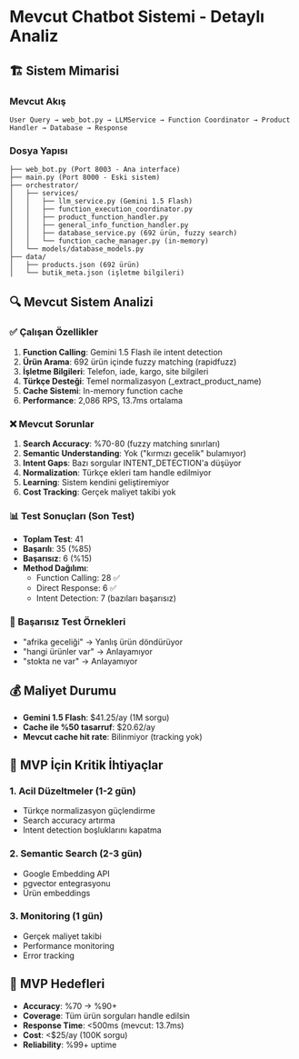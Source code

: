 # Mevcut Chatbot Sistemi - Detaylı Analiz

## 🏗️ Sistem Mimarisi

### Mevcut Akış
```
User Query → web_bot.py → LLMService → Function Coordinator → Product Handler → Database → Response
```

### Dosya Yapısı
```
├── web_bot.py (Port 8003 - Ana interface)
├── main.py (Port 8000 - Eski sistem)
├── orchestrator/
│   ├── services/
│   │   ├── llm_service.py (Gemini 1.5 Flash)
│   │   ├── function_execution_coordinator.py
│   │   ├── product_function_handler.py
│   │   ├── general_info_function_handler.py
│   │   ├── database_service.py (692 ürün, fuzzy search)
│   │   └── function_cache_manager.py (in-memory)
│   └── models/database_models.py
├── data/
│   ├── products.json (692 ürün)
│   └── butik_meta.json (işletme bilgileri)
```

## 🔍 Mevcut Sistem Analizi

### ✅ Çalışan Özellikler
1. **Function Calling**: Gemini 1.5 Flash ile intent detection
2. **Ürün Arama**: 692 ürün içinde fuzzy matching (rapidfuzz)
3. **İşletme Bilgileri**: Telefon, iade, kargo, site bilgileri
4. **Türkçe Desteği**: Temel normalizasyon (_extract_product_name)
5. **Cache Sistemi**: In-memory function cache
6. **Performance**: 2,086 RPS, 13.7ms ortalama

### ❌ Mevcut Sorunlar
1. **Search Accuracy**: %70-80 (fuzzy matching sınırları)
2. **Semantic Understanding**: Yok ("kırmızı gecelik" bulamıyor)
3. **Intent Gaps**: Bazı sorgular INTENT_DETECTION'a düşüyor
4. **Normalization**: Türkçe ekleri tam handle edilmiyor
5. **Learning**: Sistem kendini geliştiremiyor
6. **Cost Tracking**: Gerçek maliyet takibi yok

### 📊 Test Sonuçları (Son Test)
- **Toplam Test**: 41
- **Başarılı**: 35 (%85)
- **Başarısız**: 6 (%15)
- **Method Dağılımı**: 
  - Function Calling: 28 ✅
  - Direct Response: 6 ✅
  - Intent Detection: 7 (bazıları başarısız)

### 🔧 Başarısız Test Örnekleri
- "afrika geceliği" → Yanlış ürün döndürüyor
- "hangi ürünler var" → Anlayamıyor
- "stokta ne var" → Anlayamıyor

## 💰 Maliyet Durumu
- **Gemini 1.5 Flash**: $41.25/ay (1M sorgu)
- **Cache ile %50 tasarruf**: $20.62/ay
- **Mevcut cache hit rate**: Bilinmiyor (tracking yok)

## 🎯 MVP İçin Kritik İhtiyaçlar

### 1. Acil Düzeltmeler (1-2 gün)
- Türkçe normalizasyon güçlendirme
- Search accuracy artırma
- Intent detection boşluklarını kapatma

### 2. Semantic Search (2-3 gün)
- Google Embedding API
- pgvector entegrasyonu
- Ürün embeddings

### 3. Monitoring (1 gün)
- Gerçek maliyet takibi
- Performance monitoring
- Error tracking

## 🚀 MVP Hedefleri
- **Accuracy**: %70 → %90+
- **Coverage**: Tüm ürün sorguları handle edilsin
- **Response Time**: <500ms (mevcut: 13.7ms)
- **Cost**: <$25/ay (100K sorgu)
- **Reliability**: %99+ uptime